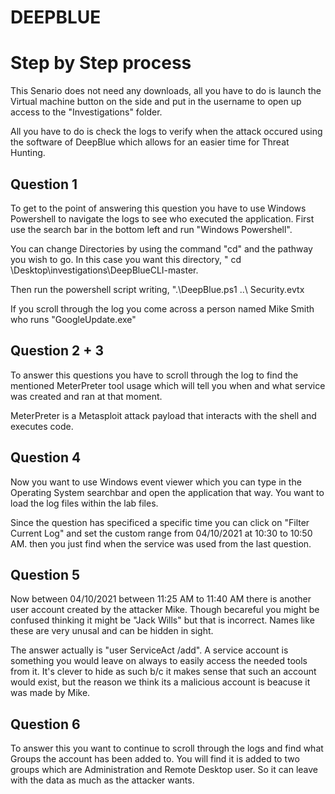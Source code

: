 # DEEPBLUE

# Step by Step process

This Senario does not need any downloads, all you have to do is launch the Virtual machine button on the side and put in the username to open up access to the "Investigations" folder.

All you have to do is check the logs to verify when the attack occured using the software of DeepBlue which allows for an easier time for Threat Hunting.

## Question 1

To get to the point of answering this question you have to use Windows Powershell to navigate the logs to see who executed the application. First use the search bar in the bottom left and run "Windows Powershell".

You can change Directories by using the command "cd" and the pathway you wish to go. In this case you want this directory, " cd \Desktop\investigations\DeepBlueCLI-master.

Then run the powershell script writing, ".\DeepBlue.ps1 ..\ Security.evtx


If you scroll through the log you come across a person named Mike Smith who runs
 "GoogleUpdate.exe"

## Question 2 + 3

To answer this questions you have to scroll through the log to find the mentioned MeterPreter tool usage  which will tell you when and what service was created and ran at that moment. 

MeterPreter is a Metasploit attack payload that interacts with the shell and executes code.


## Question 4

Now you want to use Windows event viewer which you can type in the Operating System searchbar and open the application that way. You want to load the log files within the lab files.

Since the question has specificed a specific time you can click on "Filter Current Log" and set the custom range from 04/10/2021 at 10:30 to 10:50 AM.  then you just find when the service was used from the last question.


## Question 5 

Now between 04/10/2021 between 11:25 AM to 11:40 AM there is another  user account created by the attacker Mike. Though becareful you might be confused thinking it might be "Jack Wills" but that is incorrect. Names like these are very unusal and can be hidden in sight.

The answer actually is "user ServiceAct /add". A service account is something you would leave on always to easily access the needed tools from it. It's clever to hide as such b/c it makes sense that such an account would exist, but the reason we think its a malicious account is beacuse it was made by Mike.


## Question 6 

To answer this you want to continue to scroll through the logs and find what Groups the account has been added to. You will find it is added to two groups which are Administration and Remote Desktop user. So it can leave with the data as much as the attacker wants. 


